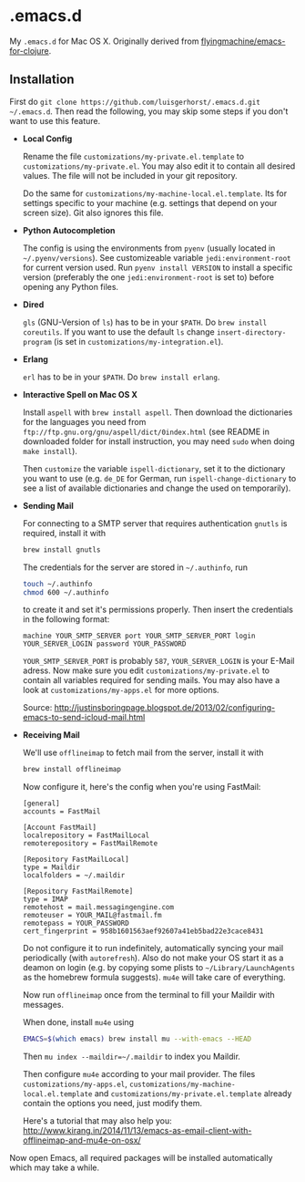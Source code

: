 # .emacs.d

My `.emacs.d` for Mac OS X. Originally derived from
[flyingmachine/emacs-for-clojure](https://github.com/flyingmachine/emacs-for-clojure).

## Installation

First do `git clone https://github.com/luisgerhorst/.emacs.d.git
~/.emacs.d`. Then read the following, you may skip some steps if you don't want to use this feature.

-   __Local Config__

    Rename the file `customizations/my-private.el.template` to
    `customizations/my-private.el`. You may also edit it to contain all
    desired values. The file will not be included in your git
    repository.

    Do the same for `customizations/my-machine-local.el.template`. Its
    for settings specific to your machine (e.g. settings that depend on
    your screen size). Git also ignores this file.

-   __Python Autocompletion__

    The config is using the environments from `pyenv` (usually located
    in `~/.pyenv/versions`). See customizeable variable
    `jedi:environment-root` for current version used. Run `pyenv install
    VERSION` to install a specific version (preferably the one
    `jedi:environment-root` is set to) before opening any Python files.

-   __Dired__

    `gls` (GNU-Version of `ls`) has to be in your `$PATH`. Do `brew
    install coreutils`. If you want to use the default `ls` change
    `insert-directory-program` (is set in
    `customizations/my-integration.el`).

-   __Erlang__

    `erl` has to be in your `$PATH`. Do `brew install erlang`.

-   __Interactive Spell on Mac OS X__

    Install `aspell` with `brew install aspell`. Then download the
    dictionaries for the languages you need from
    `ftp://ftp.gnu.org/gnu/aspell/dict/0index.html` (see README in
    downloaded folder for install instruction, you may need `sudo` when
    doing `make install`).

    Then `customize` the variable `ispell-dictionary`, set it to the
    dictionary you want to use (e.g. `de_DE` for German, run
    `ispell-change-dictionary` to see a list of available dictionaries
    and change the used on temporarily).

-   __Sending Mail__

    For connecting to a SMTP server that requires authentication
    `gnutls` is required, install it with

    ```sh
    brew install gnutls
    ```

    The credentials for the server are stored in `~/.authinfo`, run

    ```sh
    touch ~/.authinfo
    chmod 600 ~/.authinfo
    ```

    to create it and set it's permissions properly. Then insert the credentials in the following format:

    ```
    machine YOUR_SMTP_SERVER port YOUR_SMTP_SERVER_PORT login YOUR_SERVER_LOGIN password YOUR_PASSWORD
    ```

    `YOUR_SMTP_SERVER_PORT` is probably `587`, `YOUR_SERVER_LOGIN` is
    your E-Mail adress. Now make sure you edit
    `customizations/my-private.el` to contain all variables required for
    sending mails. You may also have a look at `customizations/my-apps.el`
    for more options.

    Source: http://justinsboringpage.blogspot.de/2013/02/configuring-emacs-to-send-icloud-mail.html

-   __Receiving Mail__

    We'll use `offlineimap` to fetch mail from the server, install it
    with

    ```sh
    brew install offlineimap
    ```

    Now configure it, here's the config when you're using FastMail:

    ```
    [general]
    accounts = FastMail

    [Account FastMail]
    localrepository = FastMailLocal
    remoterepository = FastMailRemote

    [Repository FastMailLocal]
    type = Maildir
    localfolders = ~/.maildir

    [Repository FastMailRemote]
    type = IMAP
    remotehost = mail.messagingengine.com
    remoteuser = YOUR_MAIL@fastmail.fm
    remotepass = YOUR_PASSWORD
    cert_fingerprint = 958b1601563aef92607a41eb5bad22e3cace8431
    ```

    Do not configure it to run indefinitely, automatically syncing your
    mail periodically (with `autorefresh`). Also do not make your OS
    start it as a deamon on login (e.g. by copying some plists to
    `~/Library/LaunchAgents` as the homebrew formula suggests). `mu4e`
    will take care of everything.

    Now run `offlineimap` once from the terminal to fill your Maildir
    with messages.

    When done, install `mu4e` using

    ```sh
    EMACS=$(which emacs) brew install mu --with-emacs --HEAD
    ```

    Then `mu index --maildir=~/.maildir` to index you Maildir.

    Then configure `mu4e` according to your mail provider. The files
    `customizations/my-apps.el`,
    `customizations/my-machine-local.el.template` and
    `customizations/my-private.el.template` already contain the options
    you need, just modify them.

    Here's a tutorial that may also help you:
http://www.kirang.in/2014/11/13/emacs-as-email-client-with-offlineimap-and-mu4e-on-osx/

Now open Emacs, all required packages will be installed automatically
which may take a while.
